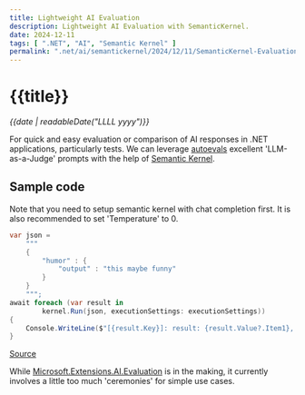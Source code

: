 ```yaml
---
title: Lightweight AI Evaluation
description: Lightweight AI Evaluation with SemanticKernel.
date: 2024-12-11
tags: [ ".NET", "AI", "Semantic Kernel" ]
permalink: ".net/ai/semantickernel/2024/12/11/SemanticKernel-Evaluation.html"
---
```


# {{title}}

*{{date | readableDate("LLLL yyyy")}}*


For quick and easy evaluation or comparison of AI responses in .NET applications, particularly tests. We can leverage [autoevals](https://github.com/braintrustdata/autoevals) excellent 'LLM-as-a-Judge' prompts with the help of [Semantic Kernel](https://github.com/microsoft/semantic-kernel).


## Sample code
Note that you need to setup semantic kernel with chat completion first. It is also recommended to set 'Temperature' to 0.

```csharp
var json = 
    """
    {
        "humor" : {
            "output" : "this maybe funny"
        }
    }
    """;
await foreach (var result in 
        kernel.Run(json, executionSettings: executionSettings))
{
    Console.WriteLine($"[{result.Key}]: result: {result.Value?.Item1}, score: {result.Value?.Item2}");
}
```

[Source](https://github.com/StormHub/TinyToolBox.AI)

While [Microsoft.Extensions.AI.Evaluation](https://devblogs.microsoft.com/dotnet/evaluate-the-quality-of-your-ai-applications-with-ease/) is in the making, it currently involves  a little too much 'ceremonies' for simple use cases.
